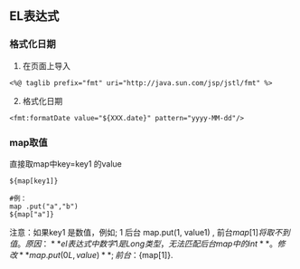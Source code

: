 ## EL表达式

### 格式化日期
1.  在页面上导入   
```  
<%@ taglib prefix="fmt" uri="http://java.sun.com/jsp/jstl/fmt" %> 
```
2.  格式化日期
```
<fmt:formatDate value="${XXX.date}" pattern="yyyy-MM-dd"/> 
```

### map取值
直接取map中key=key1 的value
```
${map[key1]}

#例： 
map .put("a","b")
${map["a"]}
```

注意：如果key1 是数值，例如; 1
后台 map.put(1, value1) , 前台${map[1]}将取不到值。原因：**el表达式中数字1是Long类型，无法匹配后台map中的int**。 
修改**map.put(0L,value)**; 前台 ：${map[1]}.